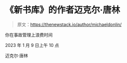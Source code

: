 # 《新书库》的作者迈克尔·唐林

> 原文：<https://thenewstack.io/author/michaeldonlin/>

你在事故管理上浪费时间

2023 年 1 月 9 日上午 10 点

迈克尔·唐林